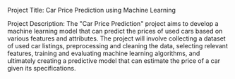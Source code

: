 Project Title: Car Price Prediction using Machine Learning

Project Description:
The "Car Price Prediction" project aims to develop a machine learning model that can predict the prices of used cars based on various features and attributes. The project will involve collecting a dataset of used car listings, preprocessing and cleaning the data, selecting relevant features, training and evaluating machine learning algorithms, and ultimately creating a predictive model that can estimate the price of a car given its specifications.
